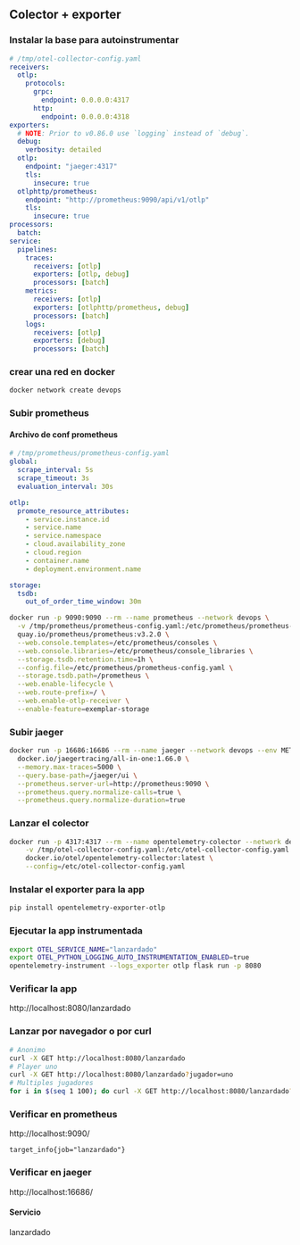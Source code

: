 
## Colector + exporter

### Instalar la base para autoinstrumentar
```yaml
# /tmp/otel-collector-config.yaml
receivers:
  otlp:
    protocols:
      grpc:
        endpoint: 0.0.0.0:4317
      http:
        endpoint: 0.0.0.0:4318
exporters:
  # NOTE: Prior to v0.86.0 use `logging` instead of `debug`.
  debug:
    verbosity: detailed
  otlp:
    endpoint: "jaeger:4317"
    tls:
      insecure: true
  otlphttp/prometheus:
    endpoint: "http://prometheus:9090/api/v1/otlp"
    tls:
      insecure: true
processors:
  batch:
service:
  pipelines:
    traces:
      receivers: [otlp]
      exporters: [otlp, debug]
      processors: [batch]
    metrics:
      receivers: [otlp]
      exporters: [otlphttp/prometheus, debug]
      processors: [batch]
    logs:
      receivers: [otlp]
      exporters: [debug]
      processors: [batch]
```

### crear una red en docker
```bash
docker network create devops
```

### Subir prometheus

#### Archivo de conf prometheus
```yaml
# /tmp/prometheus/prometheus-config.yaml
global:
  scrape_interval: 5s
  scrape_timeout: 3s
  evaluation_interval: 30s

otlp:
  promote_resource_attributes:
    - service.instance.id
    - service.name
    - service.namespace
    - cloud.availability_zone
    - cloud.region
    - container.name
    - deployment.environment.name

storage:
  tsdb:
    out_of_order_time_window: 30m
```

```bash
docker run -p 9090:9090 --rm --name prometheus --network devops \
  -v /tmp/prometheus/prometheus-config.yaml:/etc/prometheus/prometheus-config.yaml \
  quay.io/prometheus/prometheus:v3.2.0 \
  --web.console.templates=/etc/prometheus/consoles \
  --web.console.libraries=/etc/prometheus/console_libraries \
  --storage.tsdb.retention.time=1h \
  --config.file=/etc/prometheus/prometheus-config.yaml \
  --storage.tsdb.path=/prometheus \
  --web.enable-lifecycle \
  --web.route-prefix=/ \
  --web.enable-otlp-receiver \
  --enable-feature=exemplar-storage
```

### Subir jaeger
```bash
docker run -p 16686:16686 --rm --name jaeger --network devops --env METRICS_STORAGE_TYPE=prometheus \
  docker.io/jaegertracing/all-in-one:1.66.0 \
  --memory.max-traces=5000 \
  --query.base-path=/jaeger/ui \
  --prometheus.server-url=http://prometheus:9090 \
  --prometheus.query.normalize-calls=true \
  --prometheus.query.normalize-duration=true
```

### Lanzar el colector
```bash
docker run -p 4317:4317 --rm --name opentelemetry-colector --network devops \
    -v /tmp/otel-collector-config.yaml:/etc/otel-collector-config.yaml \
    docker.io/otel/opentelemetry-collector:latest \
    --config=/etc/otel-collector-config.yaml
```


### Instalar el exporter para la app
```bash
pip install opentelemetry-exporter-otlp
```

### Ejecutar la app instrumentada
```bash
export OTEL_SERVICE_NAME="lanzardado"
export OTEL_PYTHON_LOGGING_AUTO_INSTRUMENTATION_ENABLED=true
opentelemetry-instrument --logs_exporter otlp flask run -p 8080
```


### Verificar la app
http://localhost:8080/lanzardado

### Lanzar por navegador o por curl
```bash
# Anonimo
curl -X GET http://localhost:8080/lanzardado
# Player uno
curl -X GET http://localhost:8080/lanzardado?jugador=uno
# Multiples jugadores
for i in $(seq 1 100); do curl -X GET http://localhost:8080/lanzardado?jugador=$i; done
```

### Verificar en prometheus
http://localhost:9090/

```promql
target_info{job="lanzardado"}
```


### Verificar en jaeger
http://localhost:16686/

#### Servicio
lanzardado
